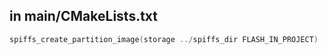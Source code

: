 
## in main/CMakeLists.txt
```c
spiffs_create_partition_image(storage ../spiffs_dir FLASH_IN_PROJECT)
```